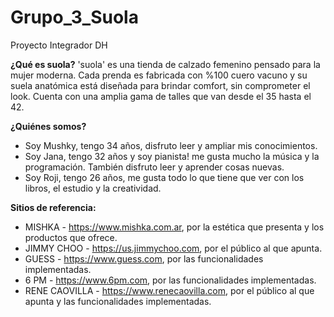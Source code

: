 # Grupo_3_Suola
Proyecto Integrador DH

**¿Qué es suola?**
'suola' es una tienda de calzado femenino pensado para la mujer moderna. Cada prenda es fabricada con %100 cuero vacuno y su suela anatómica está diseñada para brindar comfort, sin comprometer el look. Cuenta con una amplia gama de talles que van desde el 35 hasta el 42.


**¿Quiénes somos?**
* Soy Mushky, tengo 34 años, disfruto leer y ampliar mis conocimientos.
* Soy Jana, tengo 32 años y soy pianista! me gusta mucho la música y la programación. También disfruto leer y aprender cosas nuevas.
* Soy Roji, tengo 26 años, me gusta todo lo que tiene que ver con los libros, el estudio y la creatividad.

**Sitios de referencia:**
* MISHKA - https://www.mishka.com.ar, por la estética que presenta y los productos que ofrece.
* JIMMY CHOO - https://us.jimmychoo.com, por el público al que apunta.
* GUESS - https://www.guess.com, por las funcionalidades implementadas.
* 6 PM - https://www.6pm.com, por las funcionalidades implementadas.
* RENE CAOVILLA - https://www.renecaovilla.com, por el público al que apunta y las funcionalidades implementadas.
